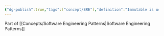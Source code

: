 ```yaml
---
{"dg-publish":true,"tags":["concept/SRE"],"definition":"Immutable is used to describe systems, components, or resources that remain unchanged during their entire lifecycle.","permalink":"/concepts/immutable/","dgPassFrontmatter":true}
---
```


Part of [[Concepts/Software Engineering Patterns\|Software Engineering Patterns]]
